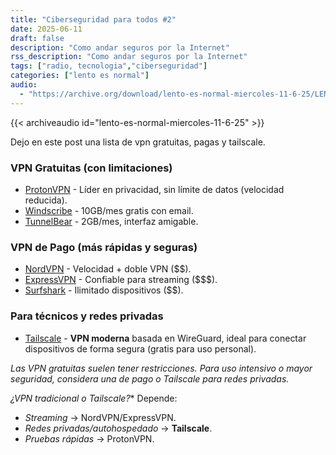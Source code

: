 ```yaml
---
title: "Ciberseguridad para todos #2"
date: 2025-06-11
draft: false
description: "Como andar seguros por la Internet"
rss_description: "Como andar seguros por la Internet"
tags: ["radio, tecnologia","ciberseguridad"]
categories: ["lento es normal"]
audio:
  - "https://archive.org/download/lento-es-normal-miercoles-11-6-25/LENTO_ES_NORMAL-MIERCOLES-11-6-25.mp3"
---
```



{{< archiveaudio id="lento-es-normal-miercoles-11-6-25" >}}

Dejo en este post una lista de vpn gratuitas, pagas y tailscale.

<!--more-->


### VPN Gratuitas (con limitaciones)
- [ProtonVPN](https://protonvpn.com/) - Líder en privacidad, sin límite de datos (velocidad reducida).
- [Windscribe](https://windscribe.com/) - 10GB/mes gratis con email.
- [TunnelBear](https://www.tunnelbear.com/) - 2GB/mes, interfaz amigable.

### VPN de Pago (más rápidas y seguras)  
- [NordVPN](https://nordvpn.com/) - Velocidad + doble VPN ($$).
- [ExpressVPN](https://www.expressvpn.com/) - Confiable para streaming ($$$).
- [Surfshark](https://surfshark.com/) - Ilimitado dispositivos ($$).

### Para técnicos y redes privadas
- [Tailscale](https://tailscale.com/) - **VPN moderna** basada en WireGuard, ideal para conectar dispositivos de forma segura (gratis para uso personal).  

*Las VPN gratuitas suelen tener restricciones. Para uso intensivo o mayor seguridad, considera una de pago o Tailscale para redes privadas.*

*¿VPN tradicional o Tailscale?** Depende:
- *Streaming* → NordVPN/ExpressVPN.
- *Redes privadas/autohospedado* → **Tailscale**.
- *Pruebas rápidas* → ProtonVPN. 
